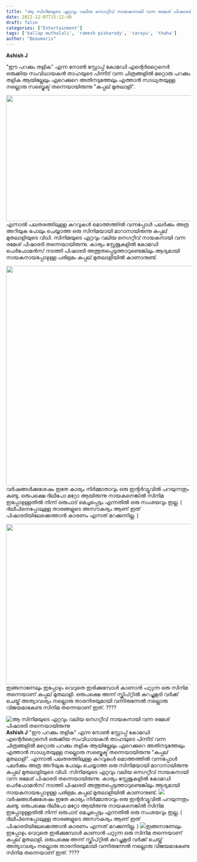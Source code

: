 ```yaml
---
title: "ആ സിനിമയുടെ ഏറ്റവും വലിയ നെഗറ്റീവ് നായകനായി വന്ന രമേശ്‌ പിഷാരടി തന്നെയായിരുന്നു"
date: 2022-12-07T15:12:40
draft: false
categories: ["Entertainment"]
tags: ['kallap muthalali', 'ramesh pisharody', 'sarayu', 'thaha']
author: "Beaumaris"
---
```


<strong>Ashish J </strong>

"ഈ പറക്കും തളിക" എന്ന നോൺ സ്റ്റോപ്പ്‌ കോമഡി എന്റെർറ്റൈനെർ ഒരുക്കിയ സംവിധായകൻ താഹയുടെ പിന്നീട് വന്ന ചിത്രങ്ങളിൽ മറ്റൊരു പറക്കും തളിക ആയില്ലേലും ഏറെക്കുറെ അതിനടുത്തേലും എത്താൻ സാധ്യതയുള്ള നല്ലൊരു സബ്ജെക്ട് തന്നെയായിരുന്നു "കപ്പല് മുതലാളി".

<img class=" wp-image-365593 aligncenter" src="https://cdn.boolokam.com/articles/2022/12/gegghhh-1.jpg" alt="" width="728" height="344" />എന്നാൽ പലതരത്തിലുള്ള കുറവുകൾ മൊത്തത്തിൽ വന്നപ്പോൾ പലർക്കും അത്ര അറിയുക പോലും ചെയ്യാത്ത ഒരു സിനിമയായി മാറാനായിരുന്നു കപ്പല് മുതലാളിയുടെ വിധി. സിനിമയുടെ ഏറ്റവും വലിയ നെഗറ്റീവ് നായകനായി വന്ന രമേശ്‌ പിഷാരടി തന്നെയായിരുന്നു. കാര്യം സ്റ്റേജുകളിൽ കോമഡി പെർഫോമൻസ് നടത്തി പിഷാരടി അത്ഭുതപ്പെടുത്താറുണ്ടെങ്കിലും ആദ്യമായി നായകനായപ്പോഴുള്ള പരിഭ്രമം കപ്പല് മുതലാളിയിൽ കാണാനുണ്ട്.

<img class="size-full wp-image-365594 aligncenter" src="https://cdn.boolokam.com/articles/2022/12/ffgggg.jpg" alt="" width="800" height="600" />വർഷങ്ങൾക്കുശേഷം ഇതേ കാര്യം നിർമ്മാതാവും ഒരു ഇന്റർവ്യൂവിൽ പറയുന്നതും കണ്ടു. ഒരുപക്ഷെ ദിലീപോ മറ്റോ ആയിരുന്നു നായകനെങ്കിൽ സിനിമ ഇപ്പോഴുള്ളതിൽ നിന്ന് ഒരുപാട് മെച്ചപ്പെടും എന്നതിൽ ഒരു സംശയവും ഇല്ല. ( ദിലീപിനെപ്പോലുള്ള താരങ്ങളുടെ അസൗകര്യം ആണ് ഇത് പിഷാരടിയിലേക്കെത്താൻ കാരണം എന്നത് മറക്കുന്നില്ല. )

<img class=" wp-image-365595 aligncenter" src="https://cdn.boolokam.com/articles/2022/12/jtjjjj.webp" alt="" width="779" height="438" />ഇങ്ങനാണേലും ഇപ്പോഴും വെറുതെ ഇരിക്കുമ്പോൾ കാണാൻ പറ്റുന്ന ഒരു സിനിമ തന്നെയാണ് കപ്പല് മുതലാളി. ഒരുപക്ഷെ അന്ന് സ്ക്രിപ്റ്റിൽ കുറച്ചുകൂടി വർക്ക്‌ ചെയ്ത് അത്യാവശ്യം നല്ലൊരു താരനിരയുമായി വന്നിരുന്നേൽ നല്ലൊരു വിജയമാകേണ്ട സിനിമ തന്നെയാണ് ഇത്. ????


![ആ സിനിമയുടെ ഏറ്റവും വലിയ നെഗറ്റീവ് നായകനായി വന്ന രമേശ്‌ പിഷാരടി തന്നെയായിരുന്നു](https://cdn.boolokam.com/articles/2022/12/gegghhh-1.jpg)**Ashish J** "ഈ പറക്കും തളിക" എന്ന നോൺ സ്റ്റോപ്പ്‌ കോമഡി എന്റെർറ്റൈനെർ ഒരുക്കിയ സംവിധായകൻ താഹയുടെ പിന്നീട് വന്ന ചിത്രങ്ങളിൽ മറ്റൊരു പറക്കും തളിക ആയില്ലേലും ഏറെക്കുറെ അതിനടുത്തേലും എത്താൻ സാധ്യതയുള്ള നല്ലൊരു സബ്ജെക്ട് തന്നെയായിരുന്നു "കപ്പല് മുതലാളി". എന്നാൽ പലതരത്തിലുള്ള കുറവുകൾ മൊത്തത്തിൽ വന്നപ്പോൾ പലർക്കും അത്ര അറിയുക പോലും ചെയ്യാത്ത ഒരു സിനിമയായി മാറാനായിരുന്നു കപ്പല് മുതലാളിയുടെ വിധി. സിനിമയുടെ ഏറ്റവും വലിയ നെഗറ്റീവ് നായകനായി വന്ന രമേശ്‌ പിഷാരടി തന്നെയായിരുന്നു. കാര്യം സ്റ്റേജുകളിൽ കോമഡി പെർഫോമൻസ് നടത്തി പിഷാരടി അത്ഭുതപ്പെടുത്താറുണ്ടെങ്കിലും ആദ്യമായി നായകനായപ്പോഴുള്ള പരിഭ്രമം കപ്പല് മുതലാളിയിൽ കാണാനുണ്ട്. ![](https://cdn.boolokam.com/articles/2022/12/ffgggg.jpg)വർഷങ്ങൾക്കുശേഷം ഇതേ കാര്യം നിർമ്മാതാവും ഒരു ഇന്റർവ്യൂവിൽ പറയുന്നതും കണ്ടു. ഒരുപക്ഷെ ദിലീപോ മറ്റോ ആയിരുന്നു നായകനെങ്കിൽ സിനിമ ഇപ്പോഴുള്ളതിൽ നിന്ന് ഒരുപാട് മെച്ചപ്പെടും എന്നതിൽ ഒരു സംശയവും ഇല്ല. ( ദിലീപിനെപ്പോലുള്ള താരങ്ങളുടെ അസൗകര്യം ആണ് ഇത് പിഷാരടിയിലേക്കെത്താൻ കാരണം എന്നത് മറക്കുന്നില്ല. ) ![](https://cdn.boolokam.com/articles/2022/12/jtjjjj.webp)ഇങ്ങനാണേലും ഇപ്പോഴും വെറുതെ ഇരിക്കുമ്പോൾ കാണാൻ പറ്റുന്ന ഒരു സിനിമ തന്നെയാണ് കപ്പല് മുതലാളി. ഒരുപക്ഷെ അന്ന് സ്ക്രിപ്റ്റിൽ കുറച്ചുകൂടി വർക്ക്‌ ചെയ്ത് അത്യാവശ്യം നല്ലൊരു താരനിരയുമായി വന്നിരുന്നേൽ നല്ലൊരു വിജയമാകേണ്ട സിനിമ തന്നെയാണ് ഇത്. ????
